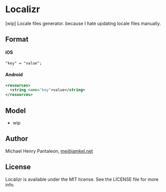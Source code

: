# Localizr
[wip] Locale files generator. because I hate updating locale files manually.


## Format

#### iOS

```txt
"key" = "value";
```

#### Android

```xml
<resources>
  <string name="key">value</string>
</resources>
```

## Model
- wip


## Author

Michael Henry Pantaleon, me@iamkel.net

## License

Localizr is available under the MIT license. See the LICENSE file for more info.
